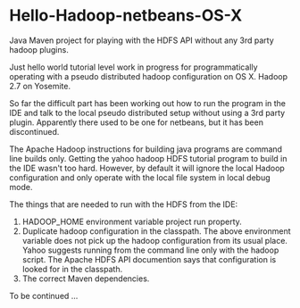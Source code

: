 # Hello-Hadoop-netbeans-OS-X
Java Maven project for playing with the HDFS API without any 3rd party hadoop plugins.

Just hello world tutorial level work in progress for programmatically operating with a pseudo distributed hadoop configuration on OS X. Hadoop 2.7 on Yosemite.

So far the difficult part has been working out how to run the program in the IDE and talk to the local pseudo distributed setup without using a 3rd party plugin. Apparently there used to be one for netbeans, but it has been discontinued.

The Apache Hadoop instructions for building java programs are command line builds only. Getting the yahoo hadoop HDFS tutorial program to build in the IDE wasn't too hard. However, by default it will ignore the local Hadoop configuration and only operate with the local file system in local debug mode.

The things that are needed to run with the HDFS from the IDE:
1. HADOOP_HOME environment variable project run property.
2. Duplicate hadoop configuration in the classpath. The above environment variable does not pick up the hadoop configuration from its usual place. Yahoo suggests running from the command line only with the hadoop script. The Apache HDFS API documention says that configuration is looked for in the classpath.
3. The correct Maven dependencies.

To be continued ...
